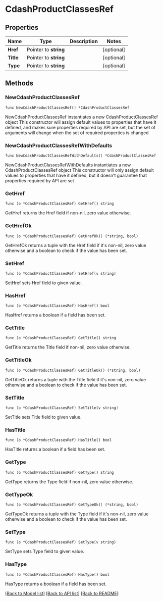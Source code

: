 # CdashProductClassesRef

## Properties

Name | Type | Description | Notes
------------ | ------------- | ------------- | -------------
**Href** | Pointer to **string** |  | [optional] 
**Title** | Pointer to **string** |  | [optional] 
**Type** | Pointer to **string** |  | [optional] 

## Methods

### NewCdashProductClassesRef

`func NewCdashProductClassesRef() *CdashProductClassesRef`

NewCdashProductClassesRef instantiates a new CdashProductClassesRef object
This constructor will assign default values to properties that have it defined,
and makes sure properties required by API are set, but the set of arguments
will change when the set of required properties is changed

### NewCdashProductClassesRefWithDefaults

`func NewCdashProductClassesRefWithDefaults() *CdashProductClassesRef`

NewCdashProductClassesRefWithDefaults instantiates a new CdashProductClassesRef object
This constructor will only assign default values to properties that have it defined,
but it doesn't guarantee that properties required by API are set

### GetHref

`func (o *CdashProductClassesRef) GetHref() string`

GetHref returns the Href field if non-nil, zero value otherwise.

### GetHrefOk

`func (o *CdashProductClassesRef) GetHrefOk() (*string, bool)`

GetHrefOk returns a tuple with the Href field if it's non-nil, zero value otherwise
and a boolean to check if the value has been set.

### SetHref

`func (o *CdashProductClassesRef) SetHref(v string)`

SetHref sets Href field to given value.

### HasHref

`func (o *CdashProductClassesRef) HasHref() bool`

HasHref returns a boolean if a field has been set.

### GetTitle

`func (o *CdashProductClassesRef) GetTitle() string`

GetTitle returns the Title field if non-nil, zero value otherwise.

### GetTitleOk

`func (o *CdashProductClassesRef) GetTitleOk() (*string, bool)`

GetTitleOk returns a tuple with the Title field if it's non-nil, zero value otherwise
and a boolean to check if the value has been set.

### SetTitle

`func (o *CdashProductClassesRef) SetTitle(v string)`

SetTitle sets Title field to given value.

### HasTitle

`func (o *CdashProductClassesRef) HasTitle() bool`

HasTitle returns a boolean if a field has been set.

### GetType

`func (o *CdashProductClassesRef) GetType() string`

GetType returns the Type field if non-nil, zero value otherwise.

### GetTypeOk

`func (o *CdashProductClassesRef) GetTypeOk() (*string, bool)`

GetTypeOk returns a tuple with the Type field if it's non-nil, zero value otherwise
and a boolean to check if the value has been set.

### SetType

`func (o *CdashProductClassesRef) SetType(v string)`

SetType sets Type field to given value.

### HasType

`func (o *CdashProductClassesRef) HasType() bool`

HasType returns a boolean if a field has been set.


[[Back to Model list]](../README.md#documentation-for-models) [[Back to API list]](../README.md#documentation-for-api-endpoints) [[Back to README]](../README.md)


